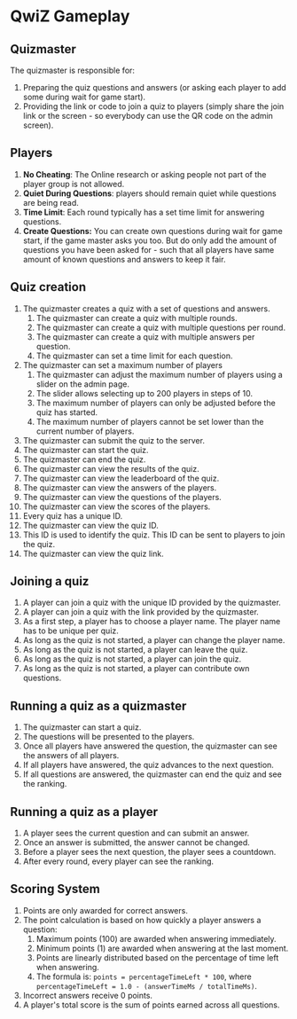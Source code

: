 # QwiZ Gameplay

## Quizmaster
The quizmaster is responsible for:
1. Preparing the quiz questions and answers (or asking each player to add some during wait for game start). 
2. Providing the link or code to join a quiz to players (simply share the join link or the screen - so everybody can use the QR code on the admin screen).

## Players
1. **No Cheating**: The Online research or asking people not part of the player group is not allowed.
2. **Quiet During Questions**: players should remain quiet while questions are being read.
3. **Time Limit**: Each round typically has a set time limit for answering questions.
4. **Create Questions:** You can create own questions during wait for game start, if the game master asks you too. But do only add the amount of questions you have been asked for - such that all players have same amount of known questions and answers to keep it fair.

## Quiz creation
1. The quizmaster creates a quiz with a set of questions and answers.
   1. The quizmaster can create a quiz with multiple rounds.
   2. The quizmaster can create a quiz with multiple questions per round.
   3. The quizmaster can create a quiz with multiple answers per question.
   4. The quizmaster can set a time limit for each question.
2. The quizmaster can set a maximum number of players
   1. The quizmaster can adjust the maximum number of players using a slider on the admin page.
   2. The slider allows selecting up to 200 players in steps of 10.
   3. The maximum number of players can only be adjusted before the quiz has started.
   4. The maximum number of players cannot be set lower than the current number of players.
3. The quizmaster can submit the quiz to the server.
4. The quizmaster can start the quiz.
5. The quizmaster can end the quiz.
6. The quizmaster can view the results of the quiz.
7. The quizmaster can view the leaderboard of the quiz.
8. The quizmaster can view the answers of the players.
9. The quizmaster can view the questions of the players.
10. The quizmaster can view the scores of the players.
11. Every quiz has a unique ID.
12. The quizmaster can view the quiz ID.
13. This ID is used to identify the quiz. This ID can be sent to players to join the quiz.
14. The quizmaster can view the quiz link.

## Joining a quiz
1. A player can join a quiz with the unique ID provided by the quizmaster.
2. A player can join a quiz with the link provided by the quizmaster.
3. As a first step, a player has to choose a player name. The player name has to be unique per quiz.
4. As long as the quiz is not started, a player can change the player name.
5. As long as the quiz is not started, a player can leave the quiz.
6. As long as the quiz is not started, a player can join the quiz.
7. As long as the quiz is not started, a player can contribute own questions.

## Running a quiz as a quizmaster
1. The quizmaster can start a quiz.
2. The questions will be presented to the players.
3. Once all players have answered the question, the quizmaster can see the answers of all players.
4. If all players have answered, the quiz advances to the next question.
5. If all questions are answered, the quizmaster can end the quiz and see the ranking.

## Running a quiz as a player
1. A player sees the current question and can submit an answer.
2. Once an answer is submitted, the answer cannot be changed.
3. Before a player sees the next question, the player sees a countdown.
4. After every round, every player can see the ranking.

## Scoring System
1. Points are only awarded for correct answers.
2. The point calculation is based on how quickly a player answers a question:
   1. Maximum points (100) are awarded when answering immediately.
   2. Minimum points (1) are awarded when answering at the last moment.
   3. Points are linearly distributed based on the percentage of time left when answering.
   4. The formula is: `points = percentageTimeLeft * 100`, where `percentageTimeLeft = 1.0 - (answerTimeMs / totalTimeMs)`.
3. Incorrect answers receive 0 points.
4. A player's total score is the sum of points earned across all questions.
